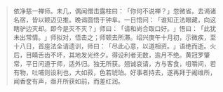 > 依净慈一禅师。未几，偶闻僧击露柱曰：​「你何不说禅？​」忽微省。去谒诸名宿，皆以颖迈见推。晚谒圆悟于钟阜。一日悟问：​「谁知正法眼藏，向这瞎驴边灭却。即今是灭不灭？​」师曰：​「请和尚合取口好。​」悟曰：​「此犹未出常情。​」师拟对，悟击之；师顿去所滞。绍兴庚午十月初，示微疾，至十八日，首座法全请遗训，师曰：​「尽此心意，以道相资。​」语绝而逝。火后，目睛舌齿不坏，其地发光终夕。得设利者无数，逾月不绝。黄冠罗肇常，平日问道于师，适外归。独无所获。翘诚哀请，方与客食，咀嚼间，若有物，吐哺则设利也，大如菽，色若琥珀。好事者持去，遂再拜于阇维所，闻香奁有声，亟开所获如前，而差红润。


